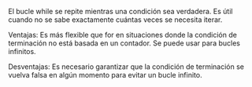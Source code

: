 El bucle while se repite mientras una condición sea verdadera. Es útil cuando no se sabe exactamente cuántas veces se necesita iterar.

Ventajas:
Es más flexible que for en situaciones donde la condición de terminación no está basada en un contador.
Se puede usar para bucles infinitos.

Desventajas:
Es necesario garantizar que la condición de terminación se vuelva falsa en algún momento para evitar un bucle infinito.